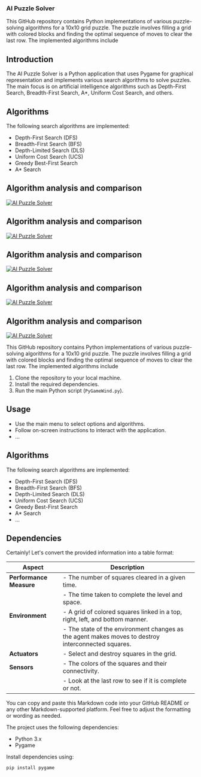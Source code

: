 ### AI Puzzle Solver

This GitHub repository contains Python implementations of various puzzle-solving algorithms for a 10x10 grid puzzle. The puzzle involves filling a grid with colored blocks and finding the optimal sequence of moves to clear the last row. The implemented algorithms include
## Introduction

The AI Puzzle Solver is a Python application that uses Pygame for graphical representation and implements various search algorithms to solve puzzles. The main focus is on artificial intelligence algorithms such as Depth-First Search, Breadth-First Search, A*, Uniform Cost Search, and others.

## Algorithms

The following search algorithms are implemented:

- Depth-First Search (DFS)
- Breadth-First Search (BFS)
- Depth-Limited Search (DLS)
- Uniform Cost Search (UCS)
- Greedy Best-First Search
- A* Search
  
## Algorithm analysis and comparison
[![AI Puzzle Solver](https://github.com/Mohamed-badawy-sayed/BreakingBlocks/blob/2121745e78d4a0974f6b221df179458fdfd0afbe/Image/repo/Picture7.png)]()

## Algorithm analysis and comparison
[![AI Puzzle Solver](https://github.com/Mohamed-badawy-sayed/BreakingBlocks/blob/9e84c77e837cda3b7a935978626602ce2e8ff738/Image/repo/Picture3.png)]()



## Algorithm analysis and comparison
[![AI Puzzle Solver](https://github.com/Mohamed-badawy-sayed/BreakingBlocks/blob/9e84c77e837cda3b7a935978626602ce2e8ff738/Image/repo/Picture4.png)]()


## Algorithm analysis and comparison
[![AI Puzzle Solver](https://github.com/Mohamed-badawy-sayed/BreakingBlocks/blob/9e84c77e837cda3b7a935978626602ce2e8ff738/Image/repo/Picture5.png)]()


## Algorithm analysis and comparison
[![AI Puzzle Solver](https://github.com/Mohamed-badawy-sayed/BreakingBlocks/blob/2121745e78d4a0974f6b221df179458fdfd0afbe/Image/repo/Picture8.png)]()




This GitHub repository contains Python implementations of various puzzle-solving algorithms for a 10x10 grid puzzle. The puzzle involves filling a grid with colored blocks and finding the optimal sequence of moves to clear the last row. The implemented algorithms include

1. Clone the repository to your local machine.
2. Install the required dependencies.
3. Run the main Python script (`PyGameWind.py`).

## Usage

- Use the main menu to select options and algorithms.
- Follow on-screen instructions to interact with the application.
- ...

## Algorithms

The following search algorithms are implemented:

- Depth-First Search (DFS)
- Breadth-First Search (BFS)
- Depth-Limited Search (DLS)
- Uniform Cost Search (UCS)
- Greedy Best-First Search
- A* Search
- ...

## Dependencies

Certainly! Let's convert the provided information into a table format:

| Aspect              | Description                                                                               |
|---------------------|-------------------------------------------------------------------------------------------|
| **Performance Measure** | - The number of squares cleared in a given time.                                           |
|                      | - The time taken to complete the level and space.                                          |
| **Environment**         | - A grid of colored squares linked in a top, right, left, and bottom manner.               |
|                      | - The state of the environment changes as the agent makes moves to destroy interconnected squares.|
| **Actuators**           | - Select and destroy squares in the grid.                                                  |
| **Sensors**             | - The colors of the squares and their connectivity.                                        |
|                      | - Look at the last row to see if it is complete or not.                                    |


You can copy and paste this Markdown code into your GitHub README or any other Markdown-supported platform. Feel free to adjust the formatting or wording as needed.


The project uses the following dependencies:

- Python 3.x
- Pygame

Install dependencies using:

```bash
pip install pygame
